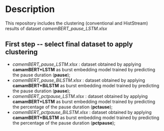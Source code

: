 # Description

This repository includes the clustering (conventional and HistStream) results of dataset _camemBERT_pause_LSTM.xlsx_

## First step -- select final dataset to apply clustering

- _camemBERT_pause_LSTM.xlsx_ : dataset obtained by applying **camamBERT+LSTM** as burst embedding model trained by predicting the pause duration (**pause**);
- _camemBERT_pause_BiLSTM.xlsx_ : dataset obtained by applying **camamBERT+BiLSTM** as burst embedding model trained by predicting the pause duration (**pause**);
- _camemBERT_pctpause_LSTM.xlsx_ : dataset obtained by applying **camamBERT+LSTM** as burst embedding model trained by predicting the percentage of the pause duration (**pctause**);
- _camemBERT_pctpause_BiLSTM.xlsx_ : dataset obtained by applying **camamBERT+BiLSTM** as burst embedding model trained by predicting the percentage of the pause duration (**pctpause**);


